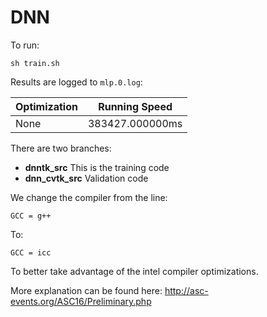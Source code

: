 # DNN

To run:
	
	sh train.sh

Results are logged to `mlp.0.log`:

| Optimization | Running Speed |
| --- | --- |
| None | 383427.000000ms |

There are two branches:

* **dnntk_src**
	This is the training code
* **dnn_cvtk_src**
	Validation code

We change the compiler from the line:

	GCC = g++

To:

	GCC = icc

To better take advantage of the intel compiler optimizations.

More explanation can be found here: http://asc-events.org/ASC16/Preliminary.php
 


